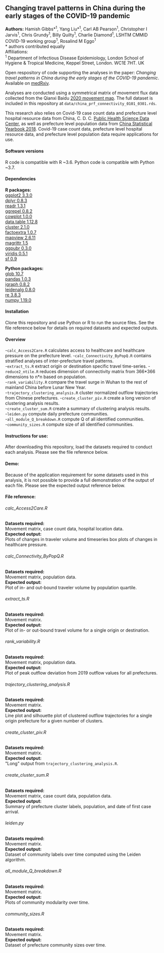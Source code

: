 ## Changing travel patterns in China during the early stages of the COVID-19 pandemic

**Authors:** Hamish Gibbs\*<sup>1</sup>, Yang Liu\*<sup>1</sup>, Carl AB Pearson<sup>1</sup>, Christopher I Jarvis<sup>1</sup>, Chris Grundy<sup>1</sup>, Billy Quilty<sup>1</sup>, Charlie Diamond<sup>1</sup>, LSHTM CMMID COVID-19 working group<sup>1</sup>, Rosalind M Eggo<sup>1</sup>  
\* authors contributed equally  
Affiliations:  
<sup>1</sup> Department of Infectious Disease Epidemiology, London School of Hygiene & Tropical Medicine, Keppel Street, London. WC1E 7HT. UK  

Open respository of code supporting the analyses in the paper: *Changing travel patterns in China during the early stages of the COVID-19 pandemic*. Available on [medRxiv](https://www.medrxiv.org/content/10.1101/2020.05.14.20101824v1).

Analyses are conducted using a symmetrical matrix of movement flux data collected from the Qianxi Baidu [2020 movement map](https://qianxi.baidu.com/2020/). The full dataset is included in this repository at `data/china_prf_connectivity_0101_0301.rds`.

This research also relies on Covid-19 case count data and prefecture level hospital resource data from China, C. D. C. [Public Health Science Data Center](http://www.phsciencedata.cn/Share/), as well as prefecture level population data from [China Statistical Yearbook 2018](http://www.stats.gov.cn/tjsj/ndsj/2018/indexeh.htm). Covid-19 case count data, prefecture level hospital resource data, and prefecture level population data require applications for use. 

#### Software versions
R code is compatible with R ~3.6. 
Python code is compatible with Python ~3.7.

#### Dependencies
**R packages:**  
[ggplot2 3.3.0](https://ggplot2.tidyverse.org/)  
[dplyr 0.8.3](https://dplyr.tidyverse.org/)  
[readr 1.3.1](https://readr.tidyverse.org/)  
[ggrepel 0.8.2](https://github.com/slowkow/ggrepel)  
[cowplot 1.0.0](https://github.com/wilkelab/cowplot)  
[data.table 1.12.8](https://cran.r-project.org/web/packages/data.table/data.table.pdf)  
[cluster 2.1.0](https://cran.r-project.org/web/packages/cluster/cluster.pdf)  
[factoextra 1.0.7](https://cran.r-project.org/web/packages/factoextra/index.html)  
[mapview 2.6.11](https://r-spatial.github.io/mapview/)  
[magrittr 1.5](https://cran.r-project.org/web/packages/magrittr/index.html)  
[ggpubr 0.3.0](https://cran.r-project.org/web/packages/ggpubr/index.html)  
[viridis 0.5.1](https://cran.r-project.org/web/packages/viridis/viridis.pdf)  
[sf 0.9](https://cran.r-project.org/web/packages/sf/index.html)  

**Python packages:**  
[glob 10.7](https://docs.python.org/2/library/glob.html)  
[pandas 1.0.3](https://pandas.pydata.org/)  
[igraph 0.8.2](https://github.com/igraph/python-igraph)  
[leidenalg 0.8.0](https://pypi.org/project/leidenalg/)  
[re 3.8.3](https://docs.python.org/3/library/re.html)  
[numpy 1.19.0](https://github.com/numpy/numpy)  

#### Installation
Clone this repository and use Python or R to run the source files. See the file reference below for details on required datasets and expected outputs.

#### Overview
-`calc_Access2Care.R` calculates access to healthcare and healthcare pressure on the prefecture level.
-`calc_Connectivity_ByPopQ.R` contains stratified analyses of inter-prefecture travel patterns.  
-`extract_ts.R` extract origin or destination specific travel time\-series.
-`reduce2_ntile.R` reduces dimension of connectivity matrix from 366\*366 dimensions to n\*n based on population.  
-`rank_variability.R` compare the travel surge in Wuhan to the rest of mainland China before Lunar New Year.  
-`trajectory_clustering_analysis.R` cluster normalized outflow trajectories from Chinese prefectures.
-`create_cluster_piv.R` create a long version of clustering analysis results.  
-`create_cluster_sum.R` create a summary of clustering analysis results.  
-`leiden.py` compute daily prefecture communities.  
-`all_module_Q_breakdown.R` compute Q of all identified communities.  
-`community_sizes.R` compute size of all identified communities.  

#### Instructions for use:

After downloading this repository, load the datasets required to conduct each analysis. Please see the file reference below. 

#### Demo:
Because of the application requirement for some datasets used in this analysis, it is not possible to provide a full demonstration of the output of each file. Please see the expected output reference below. 

#### File reference:

###### calc_Access2Care.R  
**Datasets required:**  
Movement matrix, case count data, hospital location data.   
**Expected output:**  
Plots of changes in traveler volume and timeseries box plots of changes in healthcare pressure.  
  
###### calc_Connectivity_ByPopQ.R  
**Datasets required:**  
Movement matrix, population data.  
**Expected output:**  
Plot of in- and out-bound traveler volume by population quartile.  

###### extract_ts.R  
**Datasets required:**  
Movement matrix.  
**Expected output:**  
Plot of in- or out-bound travel volume for a single origin or destination.  

###### rank_variability.R  
**Datasets required:**  
Movement matrix, population data.  
**Expected output:**  
Plot of peak outflow deviation from 2019 outflow values for all prefectures.  

###### trajectory_clustering_analysis.R  
**Datasets required:**  
Movement matrix.  
**Expected output:**  
Line plot and silhouette plot of clustered outflow trajectories for a single origin prefecture for a given number of clusters.  

###### create_cluster_piv.R  
**Datasets required:**  
Movement matrix.  
**Expected output:**  
"Long" output from `trajectory_clustering_analysis.R`.   

###### create_cluster_sum.R  
**Datasets required:**  
Movement matrix, case count data, population data.  
**Expected output:**  
Summary of prefecture cluster labels, population, and date of first case arrival.  

###### leiden.py  
**Datasets required:**  
Movement matrix.  
**Expected output:**  
Dataset of community labels over time computed using the Leiden algorithm.   

###### all_module_Q_breakdown.R  
**Datasets required:**  
Movement matrix.  
**Expected output:**  
Plots of community modularity over time.   

###### community_sizes.R  
**Datasets required:**  
Movement matrix.  
**Expected output:**  
Dataset of prefecture community sizes over time.   

